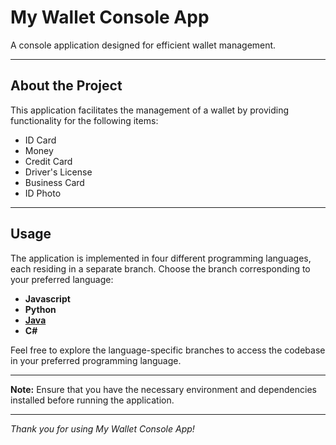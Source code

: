 # My Wallet Console App

A console application designed for efficient wallet management.

---

## About the Project

This application facilitates the management of a wallet by providing functionality for the following items:

- ID Card
- Money
- Credit Card
- Driver's License
- Business Card
- ID Photo

---

## Usage

The application is implemented in four different programming languages, each residing in a separate branch. Choose the branch corresponding to your preferred language:

- **Javascript**
- **Python**
- [**Java**](https://github.com/hei-school/my-wallet-ReichmannGaly/tree/feature/Java)
- **C#**

Feel free to explore the language-specific branches to access the codebase in your preferred programming language.

---

**Note:** Ensure that you have the necessary environment and dependencies installed before running the application.

---

*Thank you for using My Wallet Console App!*
